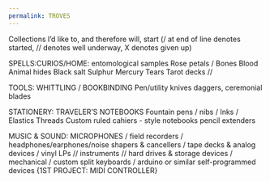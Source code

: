```yaml
---
permalink: TROVES
---
```

Collections I’d like to, and therefore will, start (/ at end of line denotes started, // denotes well underway, X denotes given up) 



SPELLS:CURIOS/HOME:
entomological samples
Rose petals /
Bones
Blood
Animal hides 
Black salt 
Sulphur 
Mercury 
Tears
Tarot decks  //


TOOLS:
WHITTLING /
BOOKBINDING 
Pen/utility knives
daggers, ceremonial blades 



STATIONERY:
TRAVELER’S NOTEBOOKS 
Fountain pens / nibs /
Inks /
Elastics 
Threads
Custom ruled cahiers - style notebooks 
pencil extenders 


MUSIC & SOUND:
MICROPHONES / field recorders / 
headphones/earphones/noise shapers & cancellers /
tape decks & analog devices / 
vinyl LPs //
instruments //
hard drives & storage devices /
mechanical / custom split  keyboards / 
arduino or similar self-programmed devices {1ST PROJECT: MIDI CONTROLLER}